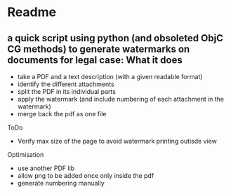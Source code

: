 # Readme

a quick script using python (and obsoleted ObjC CG methods) to generate watermarks on documents for legal case:
What it does
-

- take a PDF and a text description (with a given readable format)
- identify the different attachments
- split the PDF in its individual parts
- apply the watermark (and include numbering of each attachment in the watermark)
- merge back the pdf as one file

ToDo
- Verify max size of the page to avoid watermark printing outisde view

Optimisation 
- use another PDF lib
- allow png to be added once only inside the pdf
- generate numbering manually